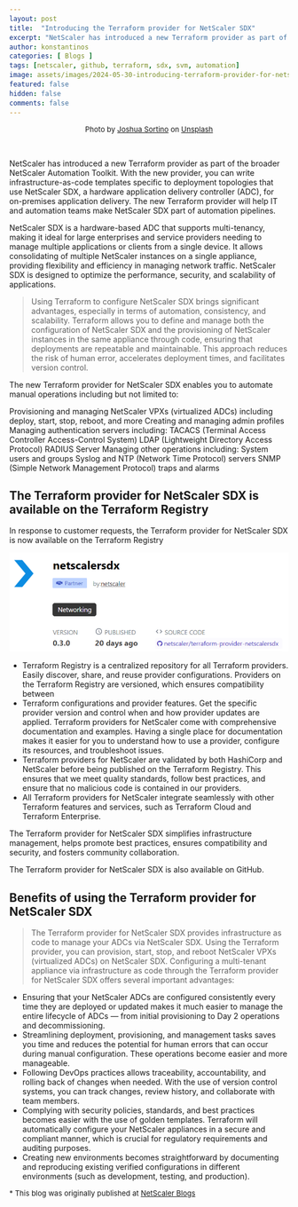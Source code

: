```yaml
---
layout: post
title:  "Introducing the Terraform provider for NetScaler SDX"
excerpt: "NetScaler has introduced a new Terraform provider as part of the broader NetScaler Automation Toolkit. With the new provider, you can write infrastructure-as-code templates specific to deployment topologies that use NetScaler SDX, a hardware application delivery controller (ADC), for on-premises application delivery. The new Terraform provider will help IT and automation teams make NetScaler SDX part of automation pipelines."
author: konstantinos
categories: [ Blogs ]
tags: [netscaler, github, terraform, sdx, svm, automation]
image: assets/images/2024-05-30-introducing-terraform-provider-for-netscaler-sdx.jpg
featured: false
hidden: false
comments: false
---
```


<div style="text-align: center; font-size: small;">Photo by <a href="https://unsplash.com/@sortino?utm_content=creditCopyText&utm_medium=referral&utm_source=unsplash">Joshua Sortino</a> on <a href="https://unsplash.com/photos/worms-eye-view-photography-of-ceiling-LqKhnDzSF-8?utm_content=creditCopyText&utm_medium=referral&utm_source=unsplash">Unsplash</a></div>


&nbsp;  

NetScaler has introduced a new Terraform provider as part of the broader NetScaler Automation Toolkit. With the new provider, you can write infrastructure-as-code templates specific to deployment topologies that use NetScaler SDX, a hardware application delivery controller (ADC), for on-premises application delivery. The new Terraform provider will help IT and automation teams make NetScaler SDX part of automation pipelines. 

NetScaler SDX is a hardware-based ADC that supports multi-tenancy, making it ideal for large enterprises and service providers needing to manage multiple applications or clients from a single device. It allows consolidating of multiple NetScaler instances on a single appliance, providing flexibility and efficiency in managing network traffic. NetScaler SDX is designed to optimize the performance, security, and scalability of applications. 

> Using Terraform to configure NetScaler SDX brings significant advantages, especially in terms of automation, consistency, and scalability. Terraform allows you to define and manage both the configuration of NetScaler SDX and the provisioning of NetScaler instances in the same appliance through code, ensuring that deployments are repeatable and maintainable. This approach reduces the risk of human error, accelerates deployment times, and facilitates version control. 

The new Terraform provider for NetScaler SDX enables you to automate manual operations including but not limited to:

Provisioning and managing NetScaler VPXs (virtualized ADCs) including deploy, start, stop, reboot, and more
Creating and managing admin profiles 
Managing authentication servers including:
TACACS (Terminal Access Controller Access-Control System)
LDAP (Lightweight Directory Access Protocol)
RADIUS Server
Managing other operations including:
System users and groups
Syslog and NTP (Network Time Protocol) servers
SNMP (Simple Network Management Protocol) traps and alarms


## The Terraform provider for NetScaler SDX is available on the Terraform Registry

In response to customer requests, the Terraform provider for NetScaler SDX is now available on the Terraform Registry

<div style="text-align: center; font-size: small;"><img class="featured-image img-fluid" src="/assets/images/netscalersdxregistry.png" alt="terraform registry"></div>

- Terraform Registry is a centralized repository for all Terraform providers. Easily discover, share, and reuse provider configurations.
Providers on the Terraform Registry are versioned, which ensures compatibility between 
- Terraform configurations and provider features. Get the specific provider version and control when and how provider updates are applied.
Terraform providers for NetScaler come with comprehensive documentation and examples. Having a single place for documentation makes it easier for you to understand how to use a provider, configure its resources, and troubleshoot issues.
- Terraform providers for NetScaler are validated by both HashiCorp and NetScaler before being published on the Terraform Registry. This ensures that we meet quality standards, follow best practices, and ensure that no malicious code is contained in our providers.
- All Terraform providers for NetScaler integrate seamlessly with other Terraform features and services, such as Terraform Cloud and Terraform Enterprise.

The Terraform provider for NetScaler SDX simplifies infrastructure management, helps promote best practices, ensures compatibility and security, and fosters community collaboration.

The Terraform provider for NetScaler SDX is also available on GitHub.

## Benefits of using the Terraform provider for NetScaler SDX 

> The Terraform provider for NetScaler SDX provides infrastructure as code to manage your ADCs via NetScaler SDX. Using the Terraform provider, you can provision, start, stop, and reboot NetScaler VPXs (virtualized ADCs) on NetScaler SDX. Configuring a multi-tenant appliance via infrastructure as code through the Terraform provider for NetScaler SDX offers several important advantages:

- Ensuring that your NetScaler ADCs  are configured consistently every time they are deployed or updated makes it much easier to manage the entire lifecycle of ADCs — from initial provisioning to Day 2 operations and decommissioning.
- Streamlining deployment, provisioning, and management tasks saves you time and reduces the potential for human errors that can occur during manual configuration. These operations become easier and more manageable.
- Following DevOps practices allows traceability, accountability, and rolling back of changes when needed. With the use of version control systems, you can track changes, review history, and collaborate with team members. 
- Complying with security policies, standards, and best practices becomes easier with the use of golden templates. Terraform will automatically configure your NetScaler appliances in a secure and compliant manner, which is crucial for regulatory requirements and auditing purposes.
- Creating new environments becomes straightforward by documenting and reproducing existing verified configurations in different environments (such as development, testing, and production). 

<div style="font-size: small;">* This blog was originally published at <a target="_blank" href="https://www.netscaler.com/blog/application-modernization/introducing-the-terraform-provider-for-netscaler-sdx/">NetScaler Blogs</a></div>

&nbsp;  
